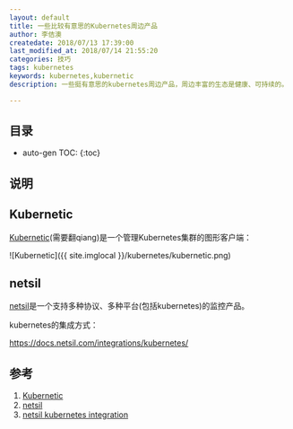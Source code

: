 ```yaml
---
layout: default
title: 一些比较有意思的Kubernetes周边产品
author: 李佶澳
createdate: 2018/07/13 17:39:00
last_modified_at: 2018/07/14 21:55:20
categories: 技巧
tags: kubernetes
keywords: kubernetes,kubernetic
description: 一些挺有意思的kubernetes周边产品，周边丰富的生态是健康、可持续的。

---
```


## 目录
* auto-gen TOC:
{:toc}

## 说明

## Kubernetic

[Kubernetic][1](需要翻qiang)是一个管理Kubernetes集群的图形客户端：

![Kubernetic]({{ site.imglocal }}/kubernetes/kubernetic.png)

## netsil

[netsil][2]是一个支持多种协议、多种平台(包括kubernetes)的监控产品。

kubernetes的集成方式：

[ https://docs.netsil.com/integrations/kubernetes/ ][3]

## 参考

1. [Kubernetic][1]
2. [netsil][2]
3. [netsil kubernetes integration][3]

[1]: https://kubernetic.com/  "Kubernetic" 
[2]: https://netsil.com/ "netsil"
[3]: https://docs.netsil.com/integrations/kubernetes/  "netsil kubernetes integration"
